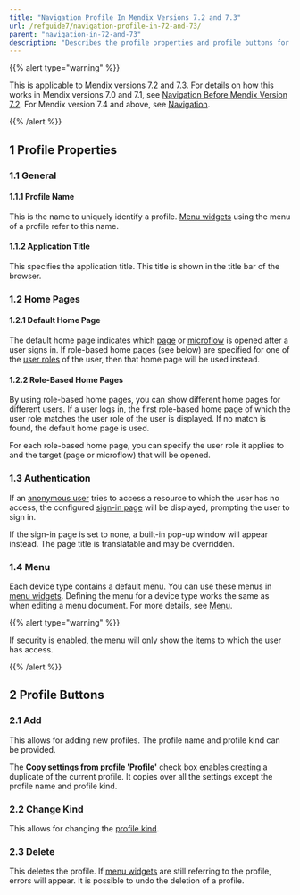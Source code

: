 ```yaml
---
title: "Navigation Profile In Mendix Versions 7.2 and 7.3"
url: /refguide7/navigation-profile-in-72-and-73/
parent: "navigation-in-72-and-73"
description: "Describes the profile properties and profile buttons for Mendix version 7.2 and 7.3."
---
```


{{% alert type="warning" %}}

This is applicable to Mendix versions 7.2 and 7.3. For details on how this works in Mendix versions 7.0 and 7.1, see [Navigation Before Mendix Version 7.2](/refguide7/navigation-before-72/). For Mendix version 7.4 and above, see [Navigation](/refguide7/navigation/).

{{% /alert %}}

## 1 Profile Properties

### 1.1 General

#### 1.1.1 Profile Name

This is the name to uniquely identify a profile. [Menu widgets](/refguide7/menu-widgets/) using the menu of a profile refer to this name.

#### 1.1.2 Application Title

This specifies the application title. This title is shown in the title bar of the browser.

### 1.2 Home Pages

#### 1.2.1 Default Home Page

The default home page indicates which [page](/refguide7/page/) or [microflow](/refguide7/microflow/) is opened after a user signs in. If role-based home pages (see below) are specified for one of the [user roles](/refguide7/user-roles/) of the user, then that home page will be used instead.

#### 1.2.2 Role-Based Home Pages

By using role-based home pages, you can show different home pages for different users. If a user logs in, the first role-based home page of which the user role matches the user role of the user is displayed. If no match is found, the default home page is used.

For each role-based home page, you can specify the user role it applies to and the target (page or microflow) that will be opened.

### 1.3 Authentication

If an [anonymous user](/refguide7/anonymous-users/) tries to access a resource to which the user has no access, the configured [sign-in page](/refguide7/authentication-widgets/) will be displayed, prompting the user to sign in.

If the sign-in page is set to none, a built-in pop-up window will appear instead. The page title is translatable and may be overridden.

### 1.4 Menu

Each device type contains a default menu. You can use these menus in [menu widgets](/refguide7/menu-widgets/). Defining the menu for a device type works the same as when editing a menu document. For more details, see [Menu](/refguide7/menu/).

{{% alert type="warning" %}}

If [security](/refguide7/project-security/) is enabled, the menu will only show the items to which the user has access.

{{% /alert %}}

## 2 Profile Buttons

### 2.1 Add

This allows for adding new profiles. The profile name and profile kind can be provided. 

The **Copy settings from profile 'Profile'** check box enables creating a duplicate of the current profile. It copies over all the settings except the profile name and profile kind.

### 2.2 Change Kind

This allows for changing the [profile kind](/refguide7/navigation/).

### 2.3 Delete

This deletes the profile. If [menu widgets](/refguide7/menu-widgets/) are still referring to the profile, errors will appear. It is possible to undo the deletion of a profile.
